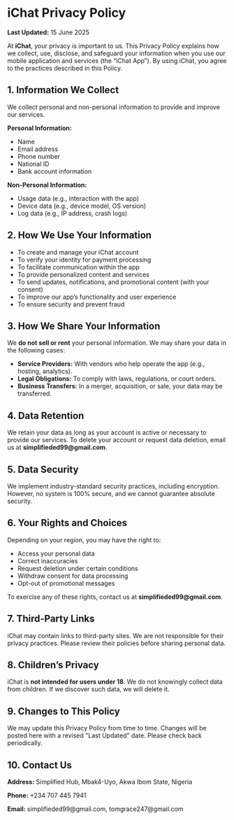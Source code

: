 
<html lang="en">
<head>
  <meta charset="UTF-8">
  <meta name="viewport" content="width=device-width, initial-scale=1.0">
  
</head>
<body>
  <h1>iChat Privacy Policy</h1>
  <p><strong>Last Updated:</strong> 15 June 2025</p>

  <p>At <strong>iChat</strong>, your privacy is important to us. This Privacy Policy explains how we collect, use, disclose, and safeguard your information when you use our mobile application and services (the “iChat App”). By using iChat, you agree to the practices described in this Policy.</p>

  <h2>1. Information We Collect</h2>
  <p>We collect personal and non-personal information to provide and improve our services.</p>
  <p><strong>Personal Information:</strong></p>
  <ul>
    <li>Name</li>
    <li>Email address</li>
    <li>Phone number</li>
    <li>National ID</li>
    <li>Bank account information</li>
  </ul>
  <p><strong>Non-Personal Information:</strong></p>
  <ul>
    <li>Usage data (e.g., interaction with the app)</li>
    <li>Device data (e.g., device model, OS version)</li>
    <li>Log data (e.g., IP address, crash logs)</li>
  </ul>

  <h2>2. How We Use Your Information</h2>
  <ul>
    <li>To create and manage your iChat account</li>
    <li>To verify your identity for payment processing</li>
    <li>To facilitate communication within the app</li>
    <li>To provide personalized content and services</li>
    <li>To send updates, notifications, and promotional content (with your consent)</li>
    <li>To improve our app’s functionality and user experience</li>
    <li>To ensure security and prevent fraud</li>
  </ul>

  <h2>3. How We Share Your Information</h2>
  <p>We <strong>do not sell or rent</strong> your personal information. We may share your data in the following cases:</p>
  <ul>
    <li><strong>Service Providers:</strong> With vendors who help operate the app (e.g., hosting, analytics).</li>
    <li><strong>Legal Obligations:</strong> To comply with laws, regulations, or court orders.</li>
    <li><strong>Business Transfers:</strong> In a merger, acquisition, or sale, your data may be transferred.</li>
  </ul>

  <h2>4. Data Retention</h2>
  <p>We retain your data as long as your account is active or necessary to provide our services. To delete your account or request data deletion, email us at <strong>simplifieded99@gmail.com</strong>.</p>

  <h2>5. Data Security</h2>
  <p>We implement industry-standard security practices, including encryption. However, no system is 100% secure, and we cannot guarantee absolute security.</p>

  <h2>6. Your Rights and Choices</h2>
  <p>Depending on your region, you may have the right to:</p>
  <ul>
    <li>Access your personal data</li>
    <li>Correct inaccuracies</li>
    <li>Request deletion under certain conditions</li>
    <li>Withdraw consent for data processing</li>
    <li>Opt-out of promotional messages</li>
  </ul>
  <p>To exercise any of these rights, contact us at <strong>simplifieded99@gmail.com</strong>.</p>

  <h2>7. Third-Party Links</h2>
  <p>iChat may contain links to third-party sites. We are not responsible for their privacy practices. Please review their policies before sharing personal data.</p>

  <h2>8. Children’s Privacy</h2>
  <p>iChat is <strong>not intended for users under 18</strong>. We do not knowingly collect data from children. If we discover such data, we will delete it.</p>

  <h2>9. Changes to This Policy</h2>
  <p>We may update this Privacy Policy from time to time. Changes will be posted here with a revised "Last Updated" date. Please check back periodically.</p>

  <h2>10. Contact Us</h2>
  <div class="contact">
    <p><strong>Address:</strong> Simplified Hub, Mbak4-Uyo, Akwa Ibom State, Nigeria</p>
    <p><strong>Phone:</strong> +234 707 445 7941</p>
    <p><strong>Email:</strong> simplifieded99@gmail.com, tomgrace247@gmail.com</p>
  </div>
</body>
</html>

